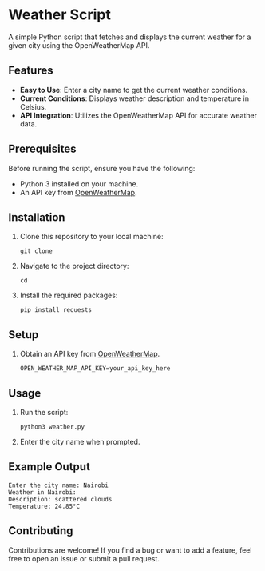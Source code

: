 
# Weather Script

A simple Python script that fetches and displays the current weather for a given city using the OpenWeatherMap API.

## Features

- **Easy to Use**: Enter a city name to get the current weather conditions.
- **Current Conditions**: Displays weather description and temperature in Celsius.
- **API Integration**: Utilizes the OpenWeatherMap API for accurate weather data.

## Prerequisites

Before running the script, ensure you have the following:

- Python 3 installed on your machine.
- An API key from [OpenWeatherMap](https://home.openweathermap.org/users/sign_up).

## Installation

1. Clone this repository to your local machine:

   ```
   git clone 
   ```

2. Navigate to the project directory:

   ```
   cd 
   ```

3. Install the required packages:

   ```
   pip install requests
   ```

## Setup

1. Obtain an API key from [OpenWeatherMap](https://home.openweathermap.org/users/sign_up).


   ```
   OPEN_WEATHER_MAP_API_KEY=your_api_key_here
   ```

## Usage

1. Run the script:

   ```
   python3 weather.py
   ```

2. Enter the city name when prompted.

## Example Output

```
Enter the city name: Nairobi
Weather in Nairobi:
Description: scattered clouds
Temperature: 24.85°C
```

## Contributing

Contributions are welcome! If you find a bug or want to add a feature, feel free to open an issue or submit a pull request.

